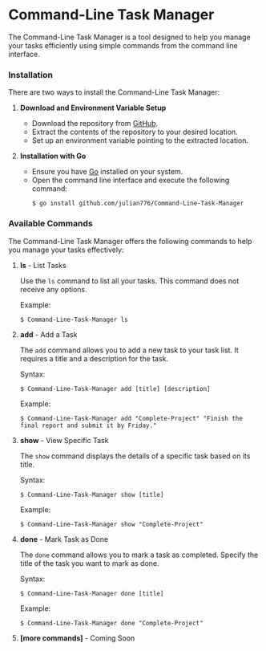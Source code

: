 # Command-Line Task Manager

The Command-Line Task Manager is a tool designed to help you manage your tasks efficiently using simple commands from the command line interface.

### Installation

There are two ways to install the Command-Line Task Manager:

1. **Download and Environment Variable Setup**

   - Download the repository from [GitHub](https://github.com/julian776/Task-Manager.git).
   - Extract the contents of the repository to your desired location.
   - Set up an environment variable pointing to the extracted location.

2. **Installation with Go**

   - Ensure you have [Go](https://golang.org/) installed on your system.
   - Open the command line interface and execute the following command:
     ```
     $ go install github.com/julian776/Command-Line-Task-Manager
     ```

### Available Commands

The Command-Line Task Manager offers the following commands to help you manage your tasks effectively:

1. **ls** - List Tasks

   Use the `ls` command to list all your tasks. This command does not receive any options.

   Example:
   ```
   $ Command-Line-Task-Manager ls
   ```

2. **add** - Add a Task

   The `add` command allows you to add a new task to your task list. It requires a title and a description for the task.

   Syntax:
   ```
   $ Command-Line-Task-Manager add [title] [description]
   ```

   Example:
   ```
   $ Command-Line-Task-Manager add "Complete-Project" "Finish the final report and submit it by Friday."
   ```

3. **show** - View Specific Task

   The `show` command displays the details of a specific task based on its title.

   Syntax:
   ```
   $ Command-Line-Task-Manager show [title]
   ```

   Example:
   ```
   $ Command-Line-Task-Manager show "Complete-Project"
   ```

4. **done** - Mark Task as Done

   The `done` command allows you to mark a task as completed. Specify the title of the task you want to mark as done.

   Syntax:
   ```
   $ Command-Line-Task-Manager done [title]
   ```

   Example:
   ```
   $ Command-Line-Task-Manager done "Complete-Project"
   ```

5. **[more commands]** - Coming Soon